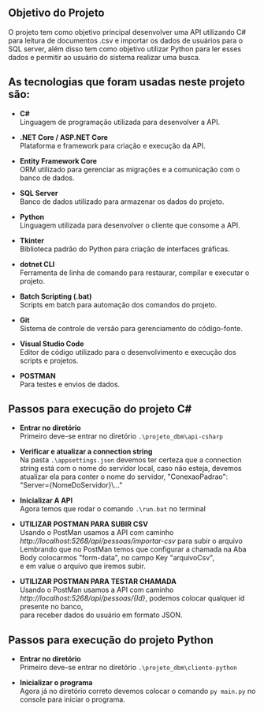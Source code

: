 ## Objetivo do Projeto

O projeto tem como objetivo principal desenvolver uma API utilizando C# para leitura de documentos .csv e importar os dados de usuários para o SQL server, além disso tem como objetivo utilizar Python para ler esses dados e permitir ao usuário do sistema realizar uma busca.

## As tecnologias que foram usadas neste projeto são:

- **C#**  
  Linguagem de programação utilizada para desenvolver a API.

- **.NET Core / ASP.NET Core**  
  Plataforma e framework para criação e execução da API.

- **Entity Framework Core**  
  ORM utilizado para gerenciar as migrações e a comunicação com o banco de dados.

- **SQL Server**  
  Banco de dados utilizado para armazenar os dados do projeto.

- **Python**  
  Linguagem utilizada para desenvolver o cliente que consome a API.

- **Tkinter**  
  Biblioteca padrão do Python para criação de interfaces gráficas.

- **dotnet CLI**  
  Ferramenta de linha de comando para restaurar, compilar e executar o projeto.

- **Batch Scripting (.bat)**  
  Scripts em batch para automação dos comandos do projeto.

- **Git**  
  Sistema de controle de versão para gerenciamento do código-fonte.

- **Visual Studio Code**  
  Editor de código utilizado para o desenvolvimento e execução dos scripts e projetos.

- **POSTMAN**  
  Para testes e envios de dados.


## Passos para execução do projeto C#

- **Entrar no diretório**  
    Primeiro deve-se entrar no diretório `.\projeto_dbm\api-csharp`

- **Verificar e atualizar a connection string**  
    Na pasta `.\appsettings.json` devemos ter certeza que a connection string está com o nome do servidor local, caso não esteja,
    devemos atualizar ela para conter o nome do servidor, "ConexaoPadrao": "Server={NomeDoServidor}\\..."

- **Inicializar A API**  
  Agora temos que rodar o comando  `.\run.bat` no terminal
  
- **UTILIZAR POSTMAN PARA SUBIR CSV**  
  Usando o PostMan usamos a API com caminho *http://localhost:5268/api/pessoas/importar-csv* para subir o arquivo  
  Lembrando que no PostMan temos que configurar a chamada na Aba Body colocarmos "form-data", no campo Key "arquivoCsv",  
  e em value o arquivo que iremos subir.

- **UTILIZAR POSTMAN PARA TESTAR CHAMADA**  
  Usando o PostMan usamos a API com caminho *http://localhost:5268/api/pessoas/{Id}*, podemos colocar qualquer id presente no banco,  
  para receber dados do usuário em formato JSON.

## Passos para execução do projeto Python

- **Entrar no diretório**  
    Primeiro deve-se entrar no diretório `.\projeto_dbm\cliente-python`

- **Inicializar o programa**  
    Agora já no diretório correto devemos colocar o comando `py main.py` no console para iniciar o programa.
